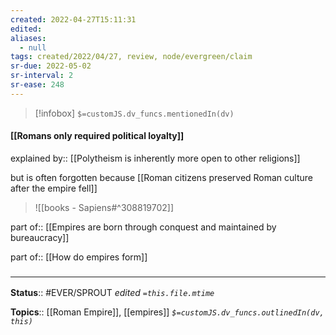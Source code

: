 ```yaml
---
created: 2022-04-27T15:11:31 
edited: 
aliases:
  - null
tags: created/2022/04/27, review, node/evergreen/claim
sr-due: 2022-05-02
sr-interval: 2
sr-ease: 248
---
```

> [!infobox]
`$=customJS.dv_funcs.mentionedIn(dv)`

#### [[Romans only required political loyalty]]

explained by:: [[Polytheism is inherently more open to other religions]]

but is often forgotten because [[Roman citizens preserved Roman culture after the empire fell]]

> ![[books - Sapiens#^308819702]]

part of:: [[Empires are born through conquest and maintained by bureaucracy]]

part of:: [[How do empires form]]
### <hr class="footnote"/>

**Status**:: #EVER/SPROUT
*edited `=this.file.mtime`*

**Topics**:: [[Roman Empire]], [[empires]]
*`$=customJS.dv_funcs.outlinedIn(dv, this)`*
